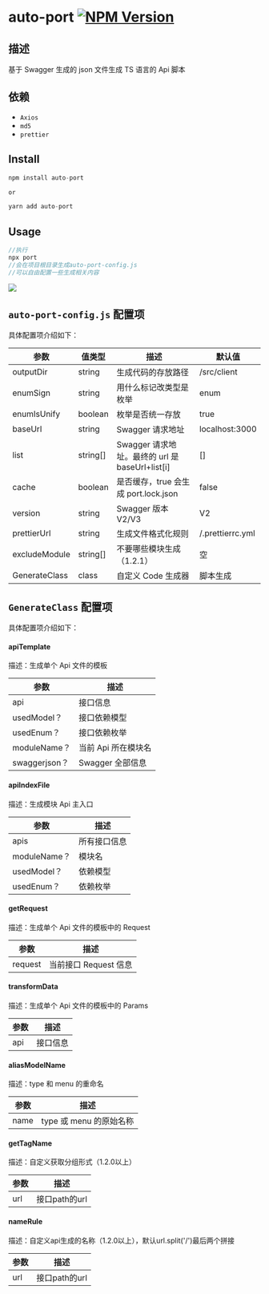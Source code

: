 # auto-port [![NPM Version][npm-image]][npm-url]

[size-image]: https://badgen.net/bundlephobia/min/auto-port
[size-url]: https://bundlephobia.com/result?p=auto-port
[npm-image]: https://badgen.net/npm/v/auto-port
[npm-url]: https://npmjs.org/package/auto-port
[downloads-image]: https://badgen.net/npm/dt/auto-port

## 描述

基于 Swagger 生成的 json 文件生成 TS 语言的 Api 脚本

## 依赖

-   `Axios`
-   `md5`
-   `prettier`

## Install

```js
npm install auto-port

or

yarn add auto-port
```

## Usage

```js
//执行
npx port
//会在项目根目录生成auto-port-config.js
//可以自由配置一些生成相关内容
```

![](https://cdn.nlark.com/yuque/0/2021/png/105422/1610433456229-32ee6ed0-fbd6-4561-a328-4651cdec89f0.png)

## `auto-port-config.js` 配置项

具体配置项介绍如下：

| 参数          | 值类型   | 描述                                            | 默认值           |
| ------------- | -------- | ----------------------------------------------- | ---------------- |
| outputDir     | string   | 生成代码的存放路径                              | /src/client      |
| enumSign      | string   | 用什么标记改类型是枚举                          | enum             |
| enumIsUnify   | boolean  | 枚举是否统一存放                                | true             |
| baseUrl       | string   | Swagger 请求地址                                | localhost:3000   |
| list          | string[] | Swagger 请求地址。最终的 url 是 baseUrl+list[i] | []               |
| cache         | boolean  | 是否缓存，true 会生成 port.lock.json            | false            |
| version       | string   | Swagger 版本 V2/V3                              | V2               |
| prettierUrl   | string   | 生成文件格式化规则                              | /.prettierrc.yml |
| excludeModule | string[] | 不要哪些模块生成（1.2.1）                         | 空          |
| GenerateClass | class    | 自定义 Code 生成器                              | 脚本生成         |
## `GenerateClass` 配置项

具体配置项介绍如下：

#### apiTemplate

描述：生成单个 Api 文件的模板

| 参数          | 描述                |
| ------------- | ------------------- |
| api           | 接口信息            |
| usedModel？   | 接口依赖模型        |
| usedEnum？    | 接口依赖枚举        |
| moduleName？  | 当前 Api 所在模块名 |
| swaggerjson？ | Swagger 全部信息    |

#### apiIndexFile

描述：生成模块 Api 主入口

| 参数         | 描述         |
| ------------ | ------------ |
| apis         | 所有接口信息 |
| moduleName？ | 模块名       |
| usedModel？  | 依赖模型     |
| usedEnum？   | 依赖枚举     |

#### getRequest

描述：生成单个 Api 文件的模板中的 Request

| 参数    | 描述                  |
| ------- | --------------------- |
| request | 当前接口 Request 信息 |

#### transformData

描述：生成单个 Api 文件的模板中的 Params

| 参数 | 描述     |
| ---- | -------- |
| api  | 接口信息 |

#### aliasModelName

描述：type 和 menu 的重命名

| 参数 | 描述                    |
| ---- | ----------------------- |
| name | type 或 menu 的原始名称 |

#### getTagName

描述：自定义获取分组形式（1.2.0以上）

| 参数 | 描述                    |
| ---- | ----------------------- |
| url  | 接口path的url |

#### nameRule

描述：自定义api生成的名称（1.2.0以上），默认url.split('/')最后两个拼接

| 参数 | 描述                    |
| ---- | ----------------------- |
| url  | 接口path的url |